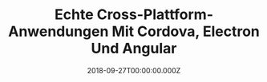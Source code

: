 ---
title: Echte Cross-Plattform-Anwendungen Mit Cordova, Electron Und Angular
date: 2018-09-27T00:00:00.000Z
image: speaking.jpg
event: BASTA! - Mainz
tags: [Angular,cordova,Electron,Web,cross platform]
category: talks
---